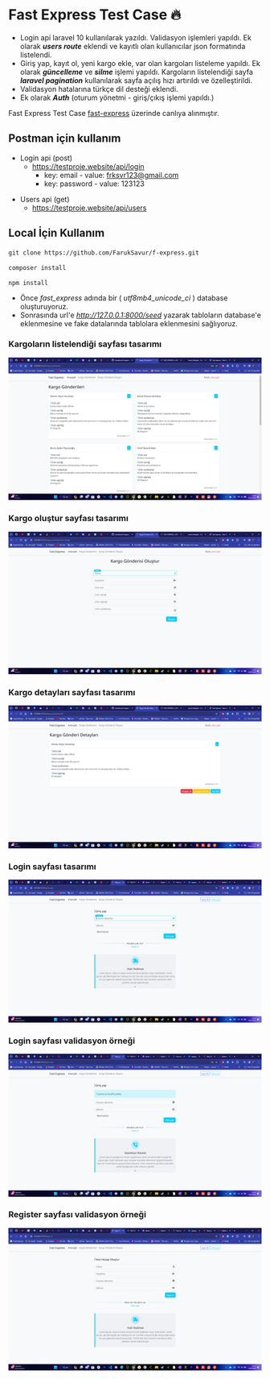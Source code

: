 # Fast Express Test Case 🔥

* Login api laravel 10 kullanılarak yazıldı. Validasyon işlemleri yapıldı. Ek olarak ***users route*** eklendi ve kayıtlı olan kullanıcılar json formatında listelendi.
* Giriş yap, kayıt ol, yeni kargo ekle, var olan kargoları listeleme yapıldı. Ek olarak ***güncelleme*** ve ***silme*** işlemi yapıldı. Kargoların listelendiği sayfa ***laravel pagination*** kullanılarak sayfa açılış hızı artırıldı ve özelleştirildi.
* Validasyon hatalarına türkçe dil desteği eklendi.
* Ek olarak ***Auth*** (oturum yönetmi - giriş/çıkış işlemi yapıldı.)

Fast Express Test Case [fast-express](https://testproje.website/giris-yap) üzerinde canlıya alınmıştır.

## Postman için kullanım

* Login api (post) 
  * https://testproje.website/api/login
      * key: email - value: frksvr123@gmail.com
      * key: password - value: 123123

+ Users api (get)
  * https://testproje.website/api/users

## Local İçin Kullanım
```
git clone https://github.com/FarukSavur/f-express.git
```

```
composer install
```

```
npm install
```

* Önce *fast_express* adında bir ( *utf8mb4_unicode_ci* ) database oluşturuyoruz.
* Sonrasında url'e *http://127.0.0.1:8000/seed* yazarak tabloların database'e eklenmesine ve fake datalarında tablolara eklenmesini sağlıyoruz.

### Kargoların listelendiği sayfası tasarımı
![cargos list page](./public/screen-shots/cargo-list.png)

### Kargo oluştur sayfası tasarımı
![cargos create page](./public/screen-shots/cargo-create.png)

### Kargo detayları sayfası tasarımı
![cargos detail page](./public/screen-shots/cargo-show.png)

### Login sayfası tasarımı
![login page](./public/screen-shots/login.png)

### Login sayfası validasyon örneği
![login page validasyon](./public/screen-shots/login-valid.png)

### Register sayfası validasyon örneği
![register page validasyon](./public/screen-shots/register.png)